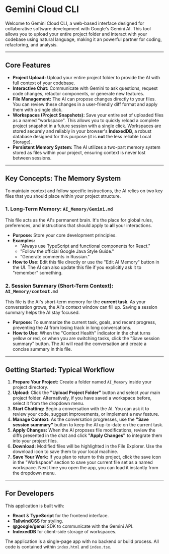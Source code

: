# Gemini Cloud CLI

Welcome to Gemini Cloud CLI, a web-based interface designed for collaborative software development with Google's Gemini AI. This tool allows you to upload your entire project folder and interact with your codebase using natural language, making it an powerful partner for coding, refactoring, and analysis.

---

## Core Features

*   **Project Upload:** Upload your entire project folder to provide the AI with full context of your codebase.
*   **Interactive Chat:** Communicate with Gemini to ask questions, request code changes, refactor components, or generate new features.
*   **File Management:** The AI can propose changes directly to your files. You can review these changes in a user-friendly diff format and apply them with a single click.
*   **Workspaces (Project Snapshots):** Save your entire set of uploaded files as a named "workspace". This allows you to quickly reload a complete project snapshot in a future session with a single click. Workspaces are stored securely and reliably in your browser's **IndexedDB**, a robust database designed for this purpose (it is **not** the less reliable Local Storage).
*   **Persistent Memory System:** The AI utilizes a two-part memory system stored as files within your project, ensuring context is never lost between sessions.

---

## Key Concepts: The Memory System

To maintain context and follow specific instructions, the AI relies on two key files that you should place within your project structure.

### 1. Long-Term Memory: `AI_Memory/Gemini.md`

This file acts as the AI's permanent brain. It's the place for global rules, preferences, and instructions that should apply to **all** your interactions.

*   **Purpose:** Store your core development principles.
*   **Examples:**
    *   "Always use TypeScript and functional components for React."
    *   "Follow the official Google Java Style Guide."
    *   "Generate comments in Russian."
*   **How to Use:** Edit this file directly or use the "Edit AI Memory" button in the UI. The AI can also update this file if you explicitly ask it to "remember" something.

### 2. Session Summary (Short-Term Context): `AI_Memory/context.md`

This file is the AI's short-term memory for the **current task**. As your conversation grows, the AI's context window can fill up. Saving a session summary helps the AI stay focused.

*   **Purpose:** To summarize the current task, goals, and recent progress, preventing the AI from losing track in long conversations.
*   **How to Use:** When the "Context Health" indicator in the chat turns yellow or red, or when you are switching tasks, click the "Save session summary" button. The AI will read the conversation and create a concise summary in this file.

---

## Getting Started: Typical Workflow

1.  **Prepare Your Project:** Create a folder named `AI_Memory` inside your project directory.
2.  **Upload:** Click the **"Upload Project Folder"** button and select your main project folder. Alternatively, if you have saved a workspace before, select it from the dropdown menu.
3.  **Start Chatting:** Begin a conversation with the AI. You can ask it to review your code, suggest improvements, or implement a new feature.
4.  **Manage Context:** As the conversation progresses, use the **"Save session summary"** button to keep the AI up-to-date on the current task.
5.  **Apply Changes:** When the AI proposes file modifications, review the diffs presented in the chat and click **"Apply Changes"** to integrate them into your project files.
6.  **Download:** Modified files will be highlighted in the File Explorer. Use the download icon to save them to your local machine.
7.  **Save Your Work:** If you plan to return to this project, click the save icon in the "Workspace" section to save your current file set as a named workspace. Next time you open the app, you can load it instantly from the dropdown menu.

---

## For Developers

This application is built with:

*   **React** & **TypeScript** for the frontend interface.
*   **TailwindCSS** for styling.
*   **@google/genai** SDK to communicate with the Gemini API.
*   **IndexedDB** for client-side storage of workspaces.

The application is a single-page app with no backend or build process. All code is contained within `index.html` and `index.tsx`.